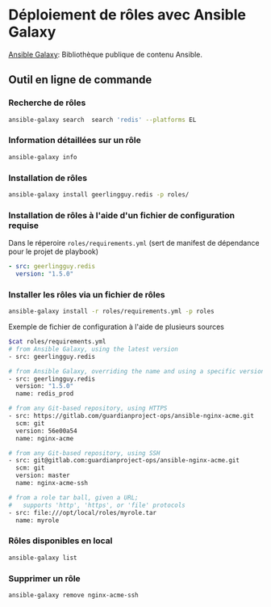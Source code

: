 # Déploiement de rôles avec Ansible Galaxy

[Ansible Galaxy](https://galaxy.ansible.com/): Bibliothèque publique de contenu Ansible.

## Outil en ligne de commande

### Recherche de rôles

```sh
ansible-galaxy search  search 'redis' --platforms EL
```

### Information détaillées sur un rôle

```sh
ansible-galaxy info
```

### Installation de rôles

```sh
ansible-galaxy install geerlingguy.redis -p roles/
```

### Installation de rôles à l'aide d'un fichier de configuration requise

Dans le réperoire `roles/requirements.yml` (sert de manifest de dépendance pour le projet de playbook)

```yml
- src: geerlingguy.redis
  version: "1.5.0"
```

### Installer les rôles via un fichier de rôles

```sh
ansible-galaxy install -r roles/requirements.yml -p roles
```

Exemple de fichier de configuration à l'aide de plusieurs sources

```sh
$cat roles/requirements.yml
# from Ansible Galaxy, using the latest version
- src: geerlingguy.redis

# from Ansible Galaxy, overriding the name and using a specific version
- src: geerlingguy.redis
  version: "1.5.0"
  name: redis_prod

# from any Git-based repository, using HTTPS
- src: https://gitlab.com/guardianproject-ops/ansible-nginx-acme.git
  scm: git
  version: 56e00a54
  name: nginx-acme

# from any Git-based repository, using SSH
- src: git@gitlab.com:guardianproject-ops/ansible-nginx-acme.git
  scm: git
  version: master
  name: nginx-acme-ssh

# from a role tar ball, given a URL;
#   supports 'http', 'https', or 'file' protocols
- src: file:///opt/local/roles/myrole.tar
  name: myrole
```

### Rôles disponibles en local

```sh
ansible-galaxy list
```

### Supprimer un rôle

```sh
ansible-galaxy remove nginx-acme-ssh
```
